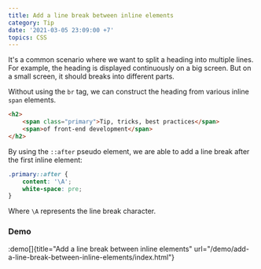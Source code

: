 ```yaml
---
title: Add a line break between inline elements
category: Tip
date: '2021-03-05 23:09:00 +7'
topics: CSS
---
```


It's a common scenario where we want to split a heading into multiple lines. For example, the heading is displayed continuously on a big screen. But on a small screen, it should breaks into different parts.

Without using the `br` tag, we can construct the heading from various inline `span` elements.

```html
<h2>
    <span class="primary">Tip, tricks, best practices</span>
    <span>of front-end development</span>
</h2>
```

By using the `::after` pseudo element, we are able to add a line break after the first inline element:

```css
.primary::after {
    content: '\A';
    white-space: pre;
}
```

Where `\A` represents the line break character.

### Demo

:demo[]{title="Add a line break between inline elements" url="/demo/add-a-line-break-between-inline-elements/index.html"}
